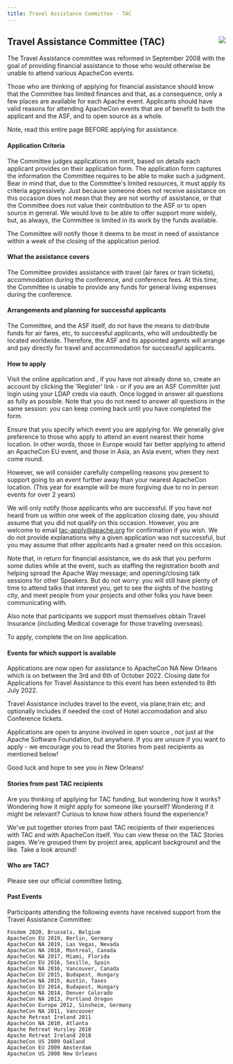 ```yaml
---
title: Travel Assistance Committee - TAC
---
```


<div class="jumbotron">
<a href="https://www.apache.org/events/current-event.html"><img src="https://www.apache.org/events/current-event-125x125.png" style="float: right;"/></a>
<h2>Travel Assistance Committee (TAC)</h2>

The Travel Assistance committee was reformed in September 2008 with the goal of providing financial assistance to those who would otherwise be unable to attend various ApacheCon events.

Those who are thinking of applying for financial assistance should know that the Committee has limited finances and that, as a consequence, only a few places are available for each Apache event. Applicants should have valid reasons for attending ApacheCon events that are of benefit to both the applicant and the ASF, and to open source as a whole.

Note, read this entire page BEFORE applying for assistance.

</div>

<a name="Index-Startingpoints"></a>


<!-- Row 1 -->
<div class="row">
    <div class="col-md-4">
        <h4>Application Criteria</h4>
        <p>The Committee judges applications on merit, based on details each applicant provides on their application form. The application form captures the information the Committee requires to be able to make such a judgment. Bear in mind that, due to the Committee's limited resources, it must apply its criteria aggressively. Just because someone does not receive assistance on this occasion does not mean that they are not worthy of assistance, or that the Committee does not value their contribution to the ASF or to open source in general. We would love to be able to offer support more widely, but, as always, the Committee is limited in its work by the funds available.

The Committee will notify those it deems to be most in need of assistance within a week of the closing of the application period.</p>
    </div>
    <div class="col-md-4">
        <h4>What the assistance covers</h4>
        <p>The Committee provides assistance with travel (air fares or train tickets), accommodation during the conference, and conference fees. At this time, the Committee is unable to provide any funds for general living expenses during the conference.</p>
    </div>
    <div class="col-md-4">
        <h4>Arrangements and planning for successful applicants</h4>
        <p>The Committee, and the ASF itself, do not have the means to distribute funds for air fares, etc, to successful applicants, who will undoubtedly be located worldwide. Therefore, the ASF and its appointed agents will arrange and pay directly for travel and accommodation for successful applicants.</p>
    </div>
</div>

<!-- Row 2 -->
<div class="row">
    <div class="col-md-4">
        <h4>How to apply</h4>
        <p>Visit the online application and , if you have not already done so, create an account by clicking the 'Register' link - or if you are an ASF Committer just login using your LDAP creds via oauth. Once logged in answer all questions as fully as possible. Note that you do not need to answer all questions in the same session: you can keep coming back until you have completed the form.

Ensure that you specify which event you are applying for. We generally give preference to those who apply to attend an event nearest their home location. In other words, those in Europe would fair better applying to attend an ApacheCon EU event, and those in Asia, an Asia event, when they next come round.

However, we will consider carefully compelling reasons you present to support going to an event further away than your nearest ApacheCon location. (This year for example will be more forgiving due to no in person events for over 2 years)

We will only notify those applicants who are successful. If you have not heard from us within one week of the application closing date, you should assume that you did not qualify on this occasion. However, you are welcome to email tac-apply@apache.org for confirmation if you wish. We do not provide explanations why a given application was not successful, but you may assume that other applicants had a greater need on this occasion.

Note that, in return for financial assistance, we do ask that you perform some duties while at the event, such as staffing the registration booth and helping spread the Apache Way message; and opening/closing talk sessions for other Speakers. But do not worry: you will still have plenty of time to attend talks that interest you, get to see the sights of the hosting city, and meet people from your projects and other folks you have been communicating with.

Also note that participants we support must themselves obtain Travel Insurance (including Medical coverage for those traveling overseas).

To apply, complete the on line application.</p>
    </div>
    <div class="col-md-4">
        <h4>Events for which support is available</h4>
        <p>Applications are now open for assistance to ApacheCon NA New Orleans which is on between the 3rd and 6th of October 2022. Closing date for Applications for Travel Assistance to this event has been extended to 8th July 2022.

Travel Assistance includes travel to the event, via plane,train etc; and optionally includes if needed the cost of Hotel accomodation and also Conference tickets.

Applications are open to anyone involved in open source , not just at the Apache Software Foundation, but anywhere. If you are unsure if you want to apply - we encourage you to read the Stories from past recipients as mentioned below!

Good luck and hope to see you in New Orleans!</p>
    </div>
    <div class="col-md-4">
          <h4>Stories from past TAC recipients</h4>
          <p>Are you thinking of applying for TAC funding, but wondering how it works? Wondering how it might apply for someone like yourself? Wondering if it might be relevant? Curious to know how others found the experience?

We've put together stories from past TAC recipients of their experiences with TAC and with ApacheCon itself. You can view these on the TAC Stories pages. We're grouped them by project area, applicant background and the like. Take a look around!</p>
    </div>
</div>

<!-- Row 3 -->
<div class="row">
    <div class="col-md-4">
        <h4>Who are TAC?</h4>
        <p>Please see our official committee listing.</p>
    </div>
    <div class="col-md-4">
          <h4>Past Events</h4>
          <p>Participants attending the following events have received support from the Travel Assistance Committee:

    Fosdem 2020, Brussels, Belgium
    ApacheCon EU 2019, Berlin, Germany
    ApacheCon NA 2019, Las Vegas, Nevada
    ApacheCon NA 2018, Montreal, Canada
    ApacheCon NA 2017, Miami, Florida
    ApacheCon EU 2016, Seville, Spain
    ApacheCon NA 2016, Vancouver, Canada
    ApacheCon EU 2015, Budapest, Hungary
    ApacheCon NA 2015, Austin, Taxes
    ApacheCon EU 2014, Budapest, Hungary
    ApacheCon NA 2014, Denver Colorado
    ApacheCon NA 2013, Portland Oregon
    ApacheCon Europe 2012, Sinsheim, Germany
    ApacheCon NA 2011, Vancouver
    Apache Retreat Ireland 2011
    ApacheCon NA 2010, Atlanta
    Apache Retreat Hursley 2010
    Apache Retreat Ireland 2010
    ApacheCon US 2009 Oakland
    ApacheCon EU 2009 Amsterdam
    ApacheCon US 2008 New Orleans
</p>
    </div>
</div>

